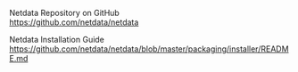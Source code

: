 
Netdata Repository on GitHub  
<https://github.com/netdata/netdata>

Netdata Installation Guide  
<https://github.com/netdata/netdata/blob/master/packaging/installer/README.md>
